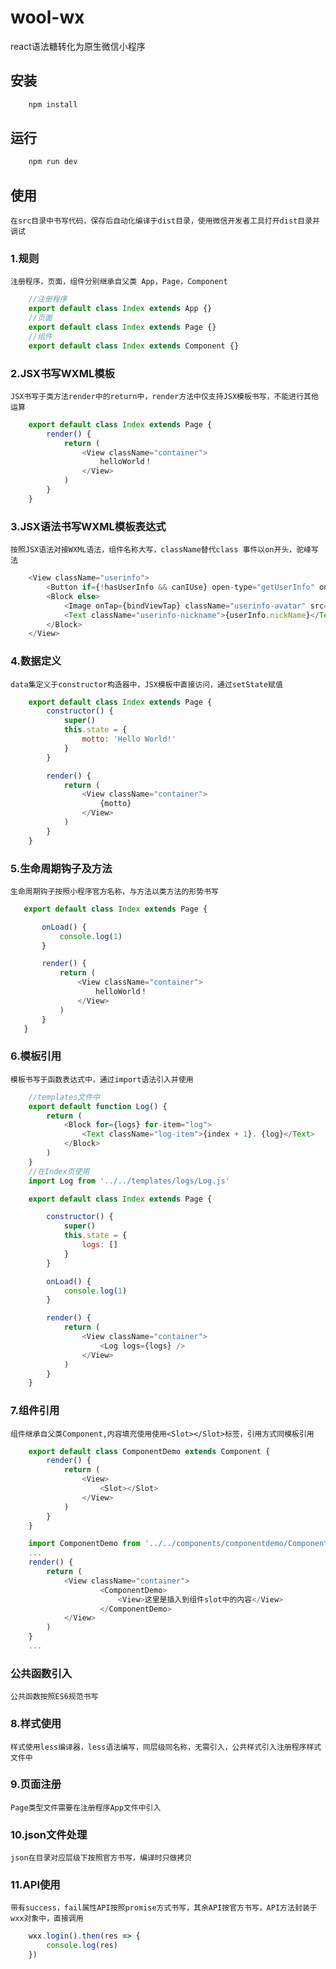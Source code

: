 # wool-wx
react语法糖转化为原生微信小程序

## 安装
```js
    npm install
```

## 运行
```js
    npm run dev
```

## 使用
    在src目录中书写代码，保存后自动化编译于dist目录，使用微信开发者工具打开dist目录并调试
### 1.规则
    注册程序，页面，组件分别继承自父类 App，Page，Component
```js
    //注册程序
    export default class Index extends App {}
    //页面
    export default class Index extends Page {}
    //组件
    export default class Index extends Component {}
```
### 2.JSX书写WXML模板
    JSX书写于类方法render中的return中，render方法中仅支持JSX模板书写，不能进行其他运算
```js  
    export default class Index extends Page {
        render() {
            return (
                <View className="container">
                    helloWorld！
                </View>
            )
        }
    }
```

### 3.JSX语法书写WXML模板表达式
    按照JSX语法对接WXML语法，组件名称大写，className替代class 事件以on开头，驼峰写法
```js
    <View className="userinfo">
        <Button if={!hasUserInfo && canIUse} open-type="getUserInfo" onGetuserinfo={getUserInfo}>获取头像昵称</Button>
        <Block else>
            <Image onTap={bindViewTap} className="userinfo-avatar" src={userInfo.avatarUrl} mode="cover"></Image>
            <Text className="userinfo-nickname">{userInfo.nickName}</Text>
        </Block>
    </View>
```
### 4.数据定义
    data集定义于constructor构造器中，JSX模板中直接访问，通过setState赋值
```js
    export default class Index extends Page {
        constructor() {
            super()
            this.state = {
                motto: 'Hello World!'
            }
        }

        render() {
            return (
                <View className="container">
                    {motto}
                </View>
            )
        }
    }
```
### 5.生命周期钩子及方法
    生命周期钩子按照小程序官方名称，与方法以类方法的形势书写
 ```js
    export default class Index extends Page {

        onLoad() {
            console.log(1)
        }

        render() {
            return (
                <View className="container">
                    helloWorld！
                </View>
            )
        }
    }
```   
### 6.模板引用
    模板书写于函数表达式中，通过import语法引入并使用
```js
    //templates文件中
    export default function Log() {
        return (
            <Block for={logs} for-item="log">
                <Text className="log-item">{index + 1}. {log}</Text>
            </Block>
        )
    }
    //在Index页使用
    import Log from '../../templates/logs/Log.js'

    export default class Index extends Page {

        constructor() {
            super()
            this.state = {
                logs: []
            }
        }

        onLoad() {
            console.log(1)
        }

        render() {
            return (
                <View className="container">
                    <Log logs={logs} />
                </View>
            )
        }
    }
```    

### 7.组件引用
    组件继承自父类Component,内容填充使用使用<Slot></Slot>标签，引用方式同模板引用
```js
    export default class ComponentDemo extends Component {
        render() {
            return (
                <View>
                    <Slot></Slot>
                </View>
            )
        }
    }

    import ComponentDemo from '../../components/componentdemo/ComponentDemo.js'
    ...
    render() {
        return (
            <View className="container">
                    <ComponentDemo>
                        <View>这里是插入到组件slot中的内容</View>
                    </ComponentDemo>
            </View>
        )
    }
    ...
```

### 公共函数引入
    公共函数按照ES6规范书写
### 8.样式使用
    样式使用less编译器，less语法编写，同层级同名称，无需引入，公共样式引入注册程序样式文件中

### 9.页面注册
    Page类型文件需要在注册程序App文件中引入

### 10.json文件处理
    json在目录对应层级下按照官方书写，编译时只做拷贝

### 11.API使用
    带有success，fail属性API按照promise方式书写，其余API按官方书写，API方法封装于wxx对象中，直接调用
```js
    wxx.login().then(res => {
        console.log(res)
    })
```